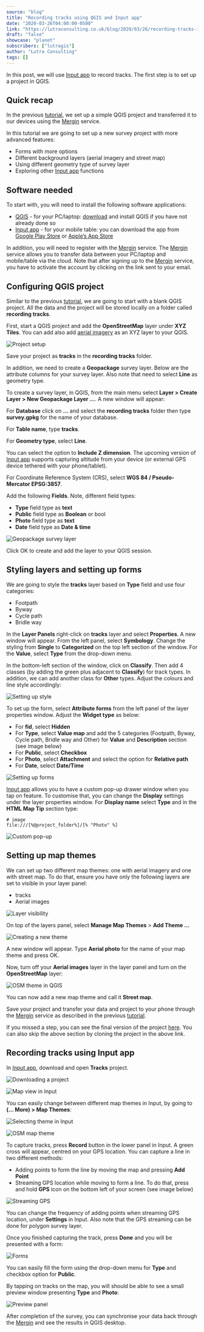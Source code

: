 ```yaml
---
source: "blog"
title: "Recording tracks using QGIS and Input app"
date: "2020-03-26T04:00:00-0500"
link: "https://lutraconsulting.co.uk/blog/2020/03/26/recording-tracks-input/"
draft: "false"
showcase: "planet"
subscribers: ["lutragis"]
author: "Lutra Consulting"
tags: []
---
```


<p>In this post, we will use <a href="https://merginmaps.com/">Input app</a> to record tracks. The first step is to set up a project in QGIS.</p>

<!-- more -->

<h2 id="quick-recap">Quick recap</h2>
<p>In the previous <a href="https://www.lutraconsulting.co.uk/blog/2020/02/14/survey-qgis-input/">tutorial</a>, we set up a simple QGIS project and transferred it to our devices using the <a href="https://merginmaps.com/">Mergin</a> service.</p>

<p>In this tutorial we are going to set up a new survey project with more advanced features:</p>

<ul>
  <li>Forms with more options</li>
  <li>Different background layers (aerial imagery and street map)</li>
  <li>Using different geometry type of survey layer</li>
  <li>Exploring other <a href="https://merginmaps.com/">Input app</a> functions</li>
</ul>

<h2 id="software-needed">Software needed</h2>
<p>To start with, you will need to install the following software applications:</p>
<ul>
  <li><a href="https://www.lutraconsulting.co.uk/blog/categories/qgis/www.qgis.org">QGIS</a> - for your PC/laptop: <a href="https://qgis.org/en/site/forusers/download.html">download</a> and install QGIS if you have not already done so</li>
  <li><a href="https://merginmaps.com/">Input app</a> - for your mobile table: you can download the app from <a href="https://play.google.com/store/apps/details?id=uk.co.lutraconsulting&amp;utm_source=lutra-atom&amp;utm_medium=lutra-blog&amp;utm_campaign=input">Google Play Store</a> or <a href="https://apps.apple.com/us/app/input/id1478603559?ls=1&amp;utm_source=lutra-atom&amp;utm_medium=lutra-blog&amp;utm_campaign=input">Apple’s App Store</a></li>
</ul>

<p>In addition, you will need to register with the <a href="https://merginmaps.com/">Mergin</a> service. The <a href="https://merginmaps.com/">Mergin</a> service allows you to transfer data between your PC/laptop and mobile/table via the cloud. Note that after signing up to the <a href="https://merginmaps.com/">Mergin</a> service, you have to activate the account by clicking on the link sent to your email.</p>

<h2 id="configuring-qgis-project">Configuring QGIS project</h2>

<p>Similar to the previous <a href="https://www.lutraconsulting.co.uk/blog/2020/02/14/survey-qgis-input/">tutorial</a>, we are going to start with a blank QGIS project. All the data and the project will be stored locally on a folder called <strong>recording tracks</strong>.</p>

<p>First, start a QGIS project and add the <strong>OpenStreetMap</strong> layer under <strong>XYZ Tiles</strong>. You can add also add <a href="https://gis.stackexchange.com/a/217670">aerial imagery</a> as an XYZ layer to your QGIS.</p>

<p><img alt="Project setup" src="https://www.lutraconsulting.co.uk/img/posts/track-qgis-project.png" /></p>

<p>Save your project as <strong>tracks</strong> in the <strong>recording tracks</strong> folder.</p>

<p>In addition, we need to create a <strong>Geopackage</strong> survey layer. Below are the attribute columns for your survey layer. Also note that need to select <strong>Line</strong> as geometry type.</p>

<p>To create a survey layer, in QGIS, from the main menu select <strong>Layer &gt; Create Layer &gt; New Geopackage Layer …</strong>. A new window will appear:</p>

<p>For <strong>Database</strong> click on <strong>…</strong> and select the <strong>recording tracks</strong> folder then type <strong>survey.gpkg</strong> for the name of your database.</p>

<p>For <strong>Table name</strong>, type <strong>tracks</strong>.</p>

<p>For <strong>Geometry type</strong>, select <strong>Line</strong>.</p>

<p>You can select the option to <strong>Include Z dimension</strong>. The upcoming version of <a href="https://merginmaps.com/">Input app</a> supports capturing altitude from your device (or external GPS device tethered with your phone/tablet).</p>

<p>For Coordinate Reference System (CRS), select <strong>WGS 84 / Pseudo-Mercator EPSG:3857</strong>.</p>

<p>Add the following <strong>Fields</strong>. Note, different field types:</p>

<ul>
  <li><strong>Type</strong> field type as <strong>text</strong></li>
  <li><strong>Public</strong> field type as <strong>Boolean</strong> or bool</li>
  <li><strong>Photo</strong> field type as <strong>text</strong></li>
  <li><strong>Date</strong> field type as <strong>Date &amp; time</strong></li>
</ul>

<p><img alt="Geopackage survey layer" src="https://www.lutraconsulting.co.uk/img/posts/track-survey-layer.png" /></p>

<p>Click OK to create and add the layer to your QGIS session.</p>

<h2 id="styling-layers-and-setting-up-forms">Styling layers and setting up forms</h2>

<p>We are going to style the <strong>tracks</strong> layer based on <strong>Type</strong> field and use four categories:</p>
<ul>
  <li>Footpath</li>
  <li>Byway</li>
  <li>Cycle path</li>
  <li>Bridle way</li>
</ul>

<p>In the <strong>Layer Panels</strong> right-click on <strong>tracks</strong> layer and select <strong>Properties</strong>. A new window will appear. From the left panel, select <strong>Symbology</strong>. Change the styling from <strong>Single</strong> to <strong>Categorized</strong> on the top left section of the window. For the <strong>Value</strong>, select <strong>Type</strong> from the drop-down menu.</p>

<p>In the bottom-left section of the window, click on <strong>Classify</strong>. Then add 4 classes (by adding the green plus adjacent to <strong>Classify</strong>) for track types. In addition, we can add another class for <strong>Other</strong> types. Adjust the colours and line style accordingly:</p>

<p><img alt="Setting up style" src="https://www.lutraconsulting.co.uk/img/posts/track-style-layer.png" /></p>

<p>To set up the form, select <strong>Attribute forms</strong> from the left panel of the layer properties window. Adjust the <strong>Widget type</strong> as below:</p>

<ul>
  <li>For <strong>fid</strong>, select <strong>Hidden</strong></li>
  <li>For <strong>Type</strong>, select <strong>Value map</strong> and add the 5 categories (Footpath, Byway, Cycle path, Bridle way and Other) for <strong>Value</strong> and <strong>Description</strong> section (see image below)</li>
  <li>For <strong>Public</strong>, select <strong>Checkbox</strong></li>
  <li>For <strong>Photo</strong>, select <strong>Attachment</strong> and select the option for <strong>Relative path</strong></li>
  <li>For <strong>Date</strong>, select <strong>Date/Time</strong></li>
</ul>

<p><img alt="Setting up forms" src="https://www.lutraconsulting.co.uk/img/posts/track-forms-layer.png" /></p>

<p><a href="https://merginmaps.com/">Input app</a> allows you to have a custom pop-up drawer window when you tap on feature. To customise that, you can change the <strong>Display</strong> settings under the layer properties window. For <strong>Display name</strong> select <strong>Type</strong> and in the <strong>HTML Map Tip</strong> section type:</p>

<p><code class="highlighter-rouge"># image
file:///[%@project_folder%]/[% "Photo" %]</code></p>

<p><img alt="Custom pop-up" src="https://www.lutraconsulting.co.uk/img/posts/track-popup-layer.png" /></p>

<h2 id="setting-up-map-themes">Setting up map themes</h2>
<p>We can set up two different map themes: one with aerial imagery and one with street map. To do that, ensure you have only the following layers are set to visible in your layer panel:</p>
<ul>
  <li>tracks</li>
  <li>Aerial images</li>
</ul>

<p><img alt="Layer visibility" src="https://www.lutraconsulting.co.uk/img/posts/track-theme-ap1.png" /></p>

<p>On top of the layers panel, select <strong>Manage Map Themes</strong> &gt; <strong>Add Theme …</strong></p>

<p><img alt="Creating a new theme" src="https://www.lutraconsulting.co.uk/img/posts/track-theme-ap2.png" /></p>

<p>A new window will appear. Type <strong>Aerial photo</strong> for the name of your map theme and press OK.</p>

<p>Now, turn off your <strong>Aerial images</strong> layer in the layer panel and turn on the <strong>OpenStreetMap</strong> layer:</p>

<p><img alt="OSM theme in QGIS" src="https://www.lutraconsulting.co.uk/img/posts/track-theme-osm.png" /></p>

<p>You can now add a new map theme and call it <strong>Street map</strong>.</p>

<p>Save your project and transfer your data and project to your phone through the <a href="https://merginmaps.com/">Mergin</a> service as described in the previous <a href="https://www.lutraconsulting.co.uk/blog/2020/02/14/survey-qgis-input/">tutorial</a>.</p>

<p>If you missed a step, you can see the final version of the project <a href="https://merginmaps.com/projects/saber/Tracks/tree">here</a>. You can also skip the above section by cloning the project in the above link.</p>

<h2 id="recording-tracks-using-input-app">Recording tracks using Input app</h2>
<p>In <a href="https://merginmaps.com/">Input app</a>, download and open <strong>Tracks</strong> project.</p>

<p><img alt="Downloading a project" src="https://www.lutraconsulting.co.uk/img/posts/tracks-input-project.png" /></p>

<p><img alt="Map view in Input" src="https://www.lutraconsulting.co.uk/img/posts/tracks-input-map.png" /></p>

<p>You can easily change between different map themes in Input, by going to <strong>(… More) &gt; Map Themes</strong>:</p>

<p><img alt="Selecting theme in Input" src="https://www.lutraconsulting.co.uk/img/posts/tracks-input-themes.png" /></p>

<p><img alt="OSM map theme" src="https://www.lutraconsulting.co.uk/img/posts/tracks-input-osm.png" /></p>

<p>To capture tracks, press <strong>Record</strong> button in the lower panel in Input. A green cross will appear, centred on your GPS location. You can capture a line in two different methods:</p>

<ul>
  <li>Adding points to form the line by moving the map and pressing <strong>Add Point</strong></li>
  <li>Streaming GPS location while moving to form a line. To do that, press and hold <strong>GPS</strong> icon on the bottom left of your screen (see image below)</li>
</ul>

<p><img alt="Streaming GPS" src="https://www.lutraconsulting.co.uk/img/posts/tracks-input-stream.png" /></p>

<p>You can change the frequency of adding points when streaming GPS location, under <strong>Settings</strong> in Input. Also note that the GPS streaming can be done for polygon survey layer.</p>

<p>Once you finished capturing the track, press <strong>Done</strong> and you will be presented with a form:</p>

<p><img alt="Forms" src="https://www.lutraconsulting.co.uk/img/posts/tracks-input-form.png" /></p>

<p>You can easily fill the form using the drop-down menu for <strong>Type</strong> and checkbox option for <strong>Public</strong>.</p>

<p>By tapping on tracks on the map, you will should be able to see a small preview window presenting <strong>Type</strong> and <strong>Photo</strong>:</p>

<p><img alt="Preview panel" src="https://www.lutraconsulting.co.uk/img/posts/tracks-input-preview.png" /></p>

<p>After completion of the survey, you can synchronise your data back through the <a href="https://merginmaps.com/">Mergin</a> and see the results in QGIS desktop.</p>

